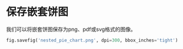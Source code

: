 # 保存嵌套饼图

我们可以将嵌套饼图保存为png、pdf或svg格式的图像。

```python
fig.savefig('nested_pie_chart.png', dpi=300, bbox_inches='tight')
```
